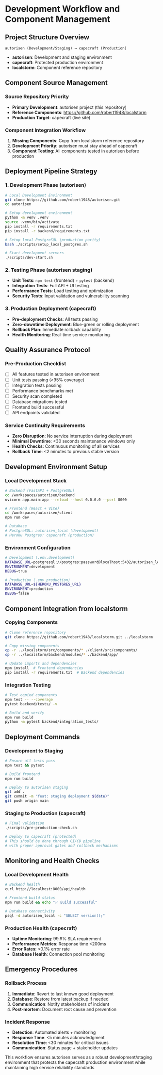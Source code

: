 # Development Workflow and Component Management

## Project Structure Overview

```
autorisen (Development/Staging) → capecraft (Production)
```

- **autorisen**: Development and staging environment
- **capecraft**: Protected production environment
- **localstorm**: Component reference repository

## Component Source Management

### Source Repository Priority
- **Primary Development**: autorisen project (this repository)
- **Reference Components**: https://github.com/robert1948/localstorm
- **Production Target**: capecraft (live site)

### Component Integration Workflow
1. **Missing Components**: Copy from localstorm reference repository
2. **Development Priority**: autorisen must stay ahead of capecraft
3. **Component Testing**: All components tested in autorisen before production

## Deployment Pipeline Strategy

### 1. Development Phase (autorisen)
```bash
# Local Development Environment
git clone https://github.com/robert1948/autorisen.git
cd autorisen

# Setup development environment
python -m venv .venv
source .venv/bin/activate
pip install -r requirements.txt
pip install -r backend/requirements.txt

# Setup local PostgreSQL (production parity)
bash ./scripts/setup_local_postgres.sh

# Start development servers
./scripts/dev-start.sh
```

### 2. Testing Phase (autorisen staging)
- **Unit Tests**: `npm test` (frontend) + `pytest` (backend)
- **Integration Tests**: Full API + UI testing
- **Performance Tests**: Load testing and optimization
- **Security Tests**: Input validation and vulnerability scanning

### 3. Production Deployment (capecraft)
- **Pre-deployment Checks**: All tests passing
- **Zero-downtime Deployment**: Blue-green or rolling deployment
- **Rollback Plan**: Immediate rollback capability
- **Health Monitoring**: Real-time service monitoring

## Quality Assurance Protocol

### Pre-Production Checklist
- [ ] All features tested in autorisen environment
- [ ] Unit tests passing (>95% coverage)
- [ ] Integration tests passing
- [ ] Performance benchmarks met
- [ ] Security scan completed
- [ ] Database migrations tested
- [ ] Frontend build successful
- [ ] API endpoints validated

### Service Continuity Requirements
- **Zero Disruption**: No service interruption during deployment
- **Minimal Downtime**: <30 seconds maintenance windows only
- **Health Checks**: Continuous monitoring of all services
- **Rollback Time**: <2 minutes to previous stable version

## Development Environment Setup

### Local Development Stack
```bash
# Backend (FastAPI + PostgreSQL)
cd /workspaces/autorisen/backend
uvicorn app.main:app --reload --host 0.0.0.0 --port 8000

# Frontend (React + Vite)
cd /workspaces/autorisen/client
npm run dev

# Database
# PostgreSQL: autorisen_local (development)
# Heroku Postgres: capecraft (production)
```

### Environment Configuration
```bash
# Development (.env.development)
DATABASE_URL=postgresql://postgres:password@localhost:5432/autorisen_local
ENVIRONMENT=development
DEBUG=true

# Production (.env.production)
DATABASE_URL=${HEROKU_POSTGRES_URL}
ENVIRONMENT=production
DEBUG=false
```

## Component Integration from localstorm

### Copying Components
```bash
# Clone reference repository
git clone https://github.com/robert1948/localstorm.git ../localstorm

# Copy missing components
cp -r ../localstorm/src/components/* ./client/src/components/
cp -r ../localstorm/backend/modules/* ./backend/app/

# Update imports and dependencies
npm install  # Frontend dependencies
pip install -r requirements.txt  # Backend dependencies
```

### Integration Testing
```bash
# Test copied components
npm test -- --coverage
pytest backend/tests/ -v

# Build and verify
npm run build
python -m pytest backend/integration_tests/
```

## Deployment Commands

### Development to Staging
```bash
# Ensure all tests pass
npm test && pytest

# Build frontend
npm run build

# Deploy to autorisen staging
git add .
git commit -m "feat: staging deployment $(date)"
git push origin main
```

### Staging to Production (capecraft)
```bash
# Final validation
./scripts/pre-production-check.sh

# Deploy to capecraft (protected)
# This should be done through CI/CD pipeline
# with proper approval gates and rollback mechanisms
```

## Monitoring and Health Checks

### Local Development Health
```bash
# Backend health
curl http://localhost:8000/api/health

# Frontend build status
npm run build && echo "✅ Build successful"

# Database connectivity
psql -d autorisen_local -c "SELECT version();"
```

### Production Health (capecraft)
- **Uptime Monitoring**: 99.9% SLA requirement
- **Performance Metrics**: Response time <200ms
- **Error Rates**: <0.1% error rate
- **Database Health**: Connection pool monitoring

## Emergency Procedures

### Rollback Process
1. **Immediate**: Revert to last known good deployment
2. **Database**: Restore from latest backup if needed
3. **Communication**: Notify stakeholders of incident
4. **Post-mortem**: Document root cause and prevention

### Incident Response
- **Detection**: Automated alerts + monitoring
- **Response Time**: <5 minutes acknowledgment
- **Resolution Time**: <30 minutes for critical issues
- **Communication**: Status page + stakeholder updates

This workflow ensures autorisen serves as a robust development/staging environment that protects the capecraft production environment while maintaining high service reliability standards.
